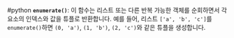 
#python 
**`enumerate()`**: 이 함수는 리스트 또는 다른 반복 가능한 객체를 순회하면서 각 요소의 인덱스와 값을 튜플로 반환합니다. 예를 들어, 리스트 `['a', 'b', 'c']`를 `enumerate()`하면 `(0, 'a')`, `(1, 'b')`, `(2, 'c')`와 같은 튜플을 생성합니다.